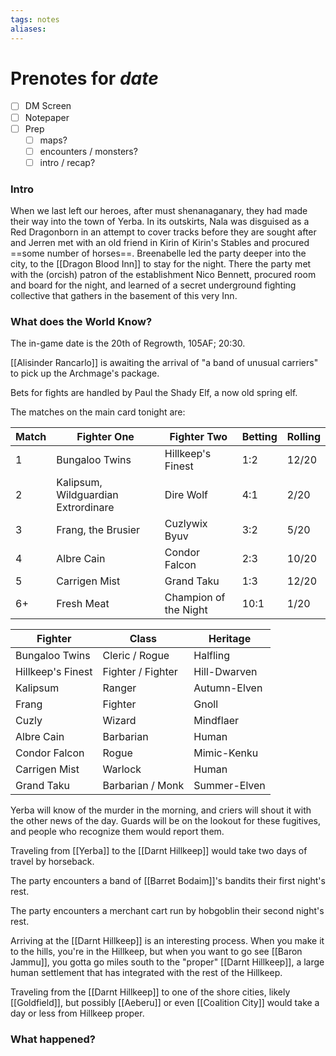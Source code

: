 ```yaml
---
tags: notes
aliases:
---
```


# Prenotes for *date*
- [ ] DM Screen
- [ ] Notepaper
- [ ] Prep
	- [ ] maps?
	- [ ] encounters / monsters?
	- [ ] intro / recap?

### Intro
When we last left our heroes, after must shenanaganary, they had made their way into the town of Yerba. In its outskirts, Nala was disguised as a Red Dragonborn in an attempt to cover tracks before they are sought after and Jerren met with an old friend in Kirin of Kirin's Stables and procured ==some number of horses==. Breenabelle led the party deeper into the city, to the [[Dragon Blood Inn]] to stay for the night. There the party met with the (orcish) patron of the establishment Nico Bennett, procured room and board for the night, and learned of a secret underground fighting collective that gathers in the basement of this very Inn.

### What does the World Know?
The in-game date is the 20th of Regrowth, 105AF; 20:30.

[[Alisinder Rancarlo]] is awaiting the arrival of "a band of unusual carriers" to pick up the Archmage's package.

Bets for fights are handled by Paul the Shady Elf, a now old spring elf. 

The matches on the main card tonight are:

Match | Fighter One | Fighter Two | Betting | Rolling
--- | --- | --- | --- | ---
1 | Bungaloo Twins | Hillkeep's Finest | 1:2 | 12/20
2 | Kalipsum, Wildguardian Extrordinare | Dire Wolf | 4:1 | 2/20
3 | Frang, the Brusier | Cuzlywix Byuv | 3:2 | 5/20
4 | Albre Cain | Condor Falcon | 2:3 | 10/20
5 | Carrigen Mist | Grand Taku | 1:3 | 12/20
6+ | Fresh Meat | Champion of the Night | 10:1 | 1/20

Fighter | Class | Heritage
--- | --- | ---
Bungaloo Twins | Cleric / Rogue | Halfling
Hillkeep's Finest | Fighter / Fighter | Hill-Dwarven
Kalipsum | Ranger | Autumn-Elven
Frang | Fighter | Gnoll
Cuzly | Wizard | Mindflaer
Albre Cain | Barbarian | Human
Condor Falcon | Rogue | Mimic-Kenku
Carrigen Mist | Warlock | Human
Grand Taku | Barbarian / Monk | Summer-Elven 

Yerba will know of the murder in the morning, and criers will shout it with the other news of the day. Guards will be on the lookout for these fugitives, and people who recognize them would report them.

Traveling from [[Yerba]] to the [[Darnt Hillkeep]] would take two days of travel by horseback. 

The party encounters a band of [[Barret Bodaim]]'s bandits their first night's rest.

The party encounters a merchant cart run by hobgoblin their second night's rest.

Arriving at the [[Darnt Hillkeep]] is an interesting process. When you make it to the hills, you're in the Hillkeep, but when you want to go see [[Baron Jammu]], you gotta go miles south to the "proper" [[Darnt Hillkeep]], a large human settlement that has integrated with the rest of the Hillkeep.

Traveling from the [[Darnt Hillkeep]] to one of the shore cities, likely [[Goldfield]], but possibly [[Aeberu]] or even [[Coalition City]] would take a day or less from Hillkeep proper.

### What happened?